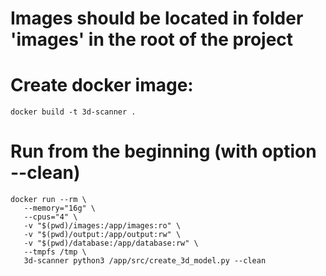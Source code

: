 # Images should be located in folder 'images' in the root of the project

# Create docker image:
```
docker build -t 3d-scanner .
```

# Run from the beginning (with option --clean)
```
docker run --rm \
   --memory="16g" \
   --cpus="4" \
   -v "$(pwd)/images:/app/images:ro" \
   -v "$(pwd)/output:/app/output:rw" \
   -v "$(pwd)/database:/app/database:rw" \
   --tmpfs /tmp \
   3d-scanner python3 /app/src/create_3d_model.py --clean
```
